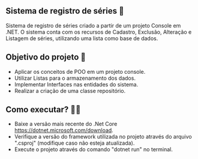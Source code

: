## Sistema de registro de séries 🎥

Sistema de registro de séries criado a partir de um projeto Console em .NET. O sistema conta com os recursos de Cadastro, Exclusão, Alteração e Listagem de séries, utilizando uma lista como base de dados. 

## Objetivo do projeto :rocket:

- Aplicar os conceitos de POO em um projeto console.
- Utilizar Listas para o armazenamento dos dados.
- Implementar Interfaces nas entidades do sistema.
- Realizar a criação de uma classe repositório.

## Como executar? 🧑‍🔧

- Baixe a versão mais recente do .Net Core https://dotnet.microsoft.com/download.
- Verifique a versão do framework utilizada no projeto através do arquivo ".csproj" (modifique caso não esteja atualizada).
- Execute o projeto através do comando "dotnet run" no terminal.


